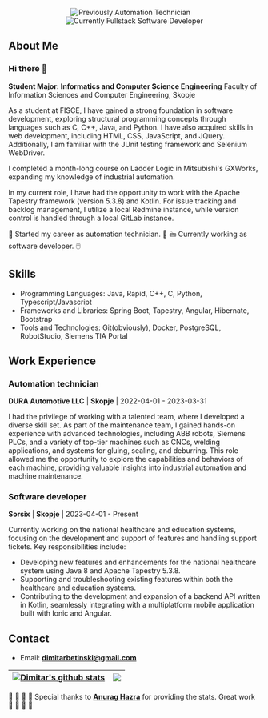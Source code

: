 <p align="center">
  <img src="https://img.shields.io/badge/Previously%3A-Automation_Technician-blue?logo=abb&logoColor=blue&style=for-the-badge" alt="Previously Automation Technician" />
  &nbsp;&nbsp;&nbsp;
  <img src="https://img.shields.io/badge/Currently%3A-Fullstack_Software_Developer-crimson?logo=apache&logoColor=crimson&style=for-the-badge" alt="Currently Fullstack Software Developer" />
</p>

## About Me

### Hi there 👋

**Student Major: Informatics and Computer Science Engineering**
Faculty of Information Sciences and Computer Engineering, Skopje

As a student at FISCE, I have gained a strong foundation in software development, exploring structural programming concepts through languages such as C, C++, Java, and Python. I have also acquired skills in web development, including HTML, CSS, JavaScript, and JQuery. Additionally, I am familiar with the JUnit testing framework and Selenium WebDriver.

I completed a month-long course on Ladder Logic in Mitsubishi's GXWorks, expanding my knowledge of industrial automation.

In my current role, I have had the opportunity to work with the Apache Tapestry framework (version 5.3.8) and Kotlin. For issue tracking and backlog management, I utilize a local Redmine instance, while version control is handled through a local GitLab instance.

🤖 Started my career as automation technician. 🤖
🖮 Currently working as software developer. 🖱️

## Skills

- Programming Languages: Java, Rapid, C++, C, Python, Typescript/Javascript
- Frameworks and Libraries: Spring Boot, Tapestry, Angular, Hibernate, Bootstrap
- Tools and Technologies: Git(obviously), Docker, PostgreSQL, RobotStudio, Siemens TIA Portal

## Work Experience

### Automation technician
**DURA Automotive LLC** | **Skopje** | 2022-04-01 - 2023-03-31

I had the privilege of working with a talented team, where I developed a diverse skill set. As part of the maintenance team, I gained hands-on experience with advanced technologies, including ABB robots, Siemens PLCs, and a variety of top-tier machines such as CNCs, welding applications, and systems for gluing, sealing, and deburring. This role allowed me the opportunity to explore the capabilities and behaviors of each machine, providing valuable insights into industrial automation and machine maintenance.

### Software developer
**Sorsix** | **Skopje** | 2023-04-01 - Present

Currently working on the national healthcare and education systems, focusing on the development and support of features and handling support tickets. Key responsibilities include:

- Developing new features and enhancements for the national healthcare system using Java 8 and Apache Tapestry 5.3.8.
- Supporting and troubleshooting existing features within both the healthcare and education systems. 
- Contributing to the development and expansion of a backend API written in Kotlin, seamlessly integrating with a multiplatform mobile application built with Ionic and Angular.

## Contact

- Email: **dimitarbetinski@gmail.com**

| <a href="https://github.com/anuraghazra/github-readme-stats"><img align="center" src="https://github-readme-stats.vercel.app/api?username=dimitry4now&show_icons=true&include_all_commits=true&theme=transparent&hide_border=true&rank_icon=github" alt="Dimitar's github stats" /></a> | <a href="https://github.com/anuraghazra/github-readme-stats"><img align="center" src="https://github-readme-stats.vercel.app/api/top-langs/?username=dimitry4now&layout=compact&theme=transparent&hide_border=true" /></a> |
| ------------- | ------------- |

👏 👏 👏 👏 Special thanks to [**Anurag Hazra**](https://github.com/anuraghazra/github-readme-stats) for providing the stats. Great work 👏 👏 👏 👏
<!--
**Dimitry4Now/Dimitry4Now** is a ✨ _special_ ✨ repository because its `README.md` (this file) appears on your GitHub profile.

Here are some ideas to get you started:

- 🔭 I’m currently working on ...
- 🌱 I’m currently learning ...
- 👯 I’m looking to collaborate on ...
- 🤔 I’m looking for help with ...
- 💬 Ask me about ...
- 📫 How to reach me: ...
- 😄 Pronouns: ...
- ⚡ Fun fact: ...
-->
